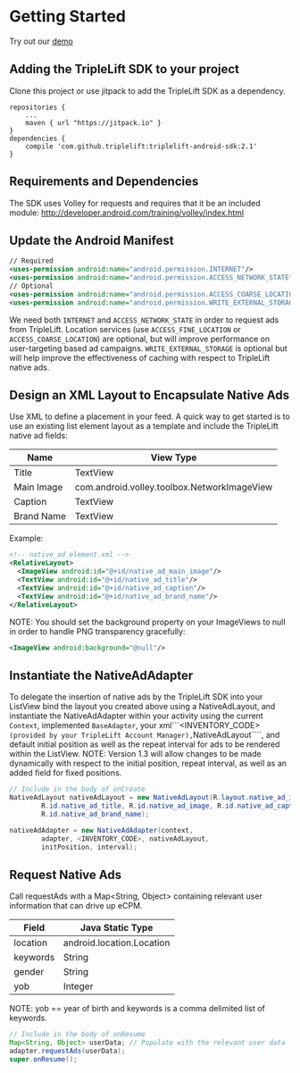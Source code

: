 # Getting Started

Try out our [demo](https://s3.amazonaws.com/mobile.triplelift.com/triplelift-android-sample.zip)

## Adding the TripleLift SDK to your project

Clone this project or use jitpack to add the TripleLift SDK as a dependency.

````
repositories { 
    ...
    maven { url "https://jitpack.io" }
}
dependencies {
    compile 'com.github.triplelift:triplelift-android-sdk:2.1'
}
````

## Requirements and Dependencies

The SDK uses Volley for requests and requires that it be an included module: http://developer.android.com/training/volley/index.html

## Update the Android Manifest

````xml
// Required
<uses-permission android:name="android.permission.INTERNET"/>
<uses-permission android:name="android.permission.ACCESS_NETWORK_STATE"/>
// Optional 
<uses-permission android:name="android.permission.ACCESS_COARSE_LOCATION"/>
<uses-permission android:name="android.permission.WRITE_EXTERNAL_STORAGE"/>  
````

We need both ````INTERNET```` and ````ACCESS_NETWORK_STATE```` in order to request ads from TripleLift. Location services (use ````ACCESS_FINE_LOCATION```` or ````ACCESS_COARSE_LOCATION````) are optional, but will improve performance on user-targeting based ad campaigns. ````WRITE_EXTERNAL_STORAGE```` is optional but will help improve the effectiveness of caching with respect to TripleLift native ads.

## Design an XML Layout to Encapsulate Native Ads

Use XML to define a placement in your feed. A quick way to get started is to use an existing list element layout as a template and include the TripleLift native ad fields:

Name | View Type
-----|----------
Title | TextView
Main Image | com.android.volley.toolbox.NetworkImageView
Caption | TextView
Brand Name | TextView

Example:

````xml
<!-- native_ad_element.xml -->
<RelativeLayout>
  <ImageView android:id="@+id/native_ad_main_image"/>
  <TextView android:id="@+id/native_ad_title"/>
  <TextView android:id="@+id/native_ad_caption"/>
  <TextView android:id="@+id/native_ad_brand_name"/>
</RelativeLayout>
````

NOTE: You should set the background property on your ImageViews to null in order to handle PNG transparency gracefully:

````xml
<ImageView android:background="@null"/>
````

## Instantiate the NativeAdAdapter

To delegate the insertion of native ads by the TripleLift SDK into your ListView bind the layout you created above using a NativeAdLayout, and instantiate the NativeAdAdapter within your activity using the current ````Context````, implemented ````BaseAdapter````, your xml```<INVENTORY_CODE>```` (provided by your TripleLift Account Manager), ````NativeAdLayout````, and default initial position as well as the repeat interval for ads to be rendered within the ListView. NOTE: Version 1.3 will allow changes to be made dynamically with respect to the initial position, repeat interval, as well as an added field for fixed positions.

````java
// Include in the body of onCreate
NativeAdLayout nativeAdLayout = new NativeAdLayout(R.layout.native_ad_item,
        R.id.native_ad_title, R.id.native_ad_image, R.id.native_ad_caption, 
        R.id.native_ad_brand_name);

nativeAdAdapter = new NativeAdAdapter(context,
        adapter, <INVENTORY_CODE>, nativeAdLayout, 
        initPosition, interval);
````

## Request Native Ads
Call requestAds with a Map<String, Object> containing relevant user information that can drive up eCPM.

Field | Java Static Type
------|---------
location | android.location.Location
keywords | String 
gender | String
yob | Integer

NOTE: yob == year of birth and keywords is a comma delimited list of keywords.

````java
// Include in the body of onResume
Map<String, Object> userData; // Populate with the relevant user data
adapter.requestAds(userData);
super.onResume();
````
